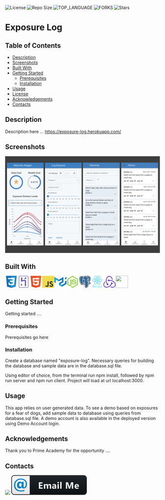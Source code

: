 ![License](https://img.shields.io/github/license/adairjenkins/exposure-log.svg?style=for-the-badge) ![Repo Size](https://img.shields.io/github/languages/code-size/adairjenkins/exposure-log.svg?style=for-the-badge) ![TOP_LANGUAGE](https://img.shields.io/github/languages/top/adairjenkins/exposure-log.svg?style=for-the-badge) ![FORKS](https://img.shields.io/github/forks/adairjenkins/exposure-log.svg?style=for-the-badge&social) ![Stars](https://img.shields.io/github/stars/adairjenkins/exposure-log.svg?style=for-the-badge)
    
# Exposure Log

## Table of Contents

- [Description](#description)
- [Screenshots](#screenshots)
- [Built With](#built-with)
- [Getting Started](#getting-started)
  - [Prerequisites](#prerequisites)
  - [Installation](#installation)
- [Usage](#usage)
- [License](#license)
- [Acknowledgements](#acknowledgements)
- [Contacts](#contacts)

## Description

Description here ...
https://exposure-log.herokuapp.com/

## Screenshots

<img src="./public/images/screenshot-sm.png"/>

## Built With

<a href="https://developer.mozilla.org/en-US/docs/Web/CSS"><img src="https://raw.githubusercontent.com/devicons/devicon/master/icons/css3/css3-original.svg" height="40px" width="40px" /></a><a href="https://www.heroku.com/"><img src="https://raw.githubusercontent.com/devicons/devicon/master/icons/heroku/heroku-original.svg" height="40px" width="40px" /></a><a href="https://developer.mozilla.org/en-US/docs/Web/HTML"><img src="https://raw.githubusercontent.com/devicons/devicon/master/icons/html5/html5-original.svg" height="40px" width="40px" /></a><a href="https://developer.mozilla.org/en-US/docs/Web/JavaScript"><img src="https://raw.githubusercontent.com/devicons/devicon/master/icons/javascript/javascript-original.svg" height="40px" width="40px" /></a><a href="https://material-ui.com/"><img src="https://raw.githubusercontent.com/devicons/devicon/master/icons/materialui/materialui-original.svg" height="40px" width="40px" /></a><a href="https://nodejs.org/en/"><img src="https://raw.githubusercontent.com/devicons/devicon/master/icons/nodejs/nodejs-original.svg" height="40px" width="40px" /></a><a href="https://www.postgresql.org/"><img src="https://raw.githubusercontent.com/devicons/devicon/master/icons/postgresql/postgresql-original.svg" height="40px" width="40px" /></a><a href="https://reactjs.org/"><img src="https://raw.githubusercontent.com/devicons/devicon/master/icons/react/react-original-wordmark.svg" height="40px" width="40px" /></a><a href="https://redux.js.org/"><img src="https://raw.githubusercontent.com/devicons/devicon/master/icons/redux/redux-original.svg" height="40px" width="40px" /></a><img src="https://camo.githubusercontent.com/9be0208aa516b4d1976412d27e9f73d851ea253f8ee005a0b600939f841bba8b/68747470733a2f2f7777772e63686172746a732e6f72672f6d656469612f6c6f676f2d7469746c652e737667" height="40px" width="40px" /></a>

## Getting Started

Getting started ....

### Prerequisites

Prerequisites go here

### Installation

Create a database named "exposure-log". Necessary queries for building the database and sample data are in the database.sql file.

Using editor of choice, from the terminal run npm install, followed by npm run server and npm run client. Project will load at url localhost:3000.

## Usage

This app relies on user generated data. To see a demo based on exposures for a fear of dogs, add sample data to database using queries from database.sql file. A demo account is also available in the deployed version using Demo Account login.  


## Acknowledgements

Thank you to Prime Academy for the opportunity ....

## Contacts

<a href="https://www.linkedin.com/in/margaret-jenkins-86391a1a2"><img src="https://img.shields.io/badge/LinkedIn-0077B5?style=for-the-badge&logo=linkedin&logoColor=white" /></a>  <a href="mailto:adair.jenkins@gmail.com"><img src=https://raw.githubusercontent.com/johnturner4004/readme-generator/master/src/components/assets/images/email_me_button_icon_151852.svg /></a>